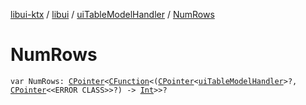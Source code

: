 [libui-ktx](../../index.md) / [libui](../index.md) / [uiTableModelHandler](index.md) / [NumRows](./-num-rows.md)

# NumRows

`var NumRows: `[`CPointer`](../../kotlinx.cinterop/-c-pointer/index.md)`<`[`CFunction`](../../kotlinx.cinterop/-c-function/index.md)`<(`[`CPointer`](../../kotlinx.cinterop/-c-pointer/index.md)`<`[`uiTableModelHandler`](index.md)`>?, `[`CPointer`](../../kotlinx.cinterop/-c-pointer/index.md)`<<ERROR CLASS>>?) -> `[`Int`](https://kotlinlang.org/api/latest/jvm/stdlib/kotlin/-int/index.html)`>>?`
